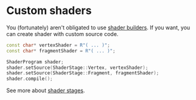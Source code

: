 # Custom shaders

You (fortunately) aren't obligated to use [shader builders](/getting-started/shader-builders).
If you want, you can create shader with custom source code.

````c++
const char* vertexShader = R"( ... )";
const char* fragmentShader = R"( ... )";

ShaderProgram shader;
shader.setSource(ShaderStage::Vertex, vertexShader);
shader.setSource(ShaderStage::Fragment, fragmentShader);
shader.compile();
````

See more about [shader stages](/lists/shader-stage).